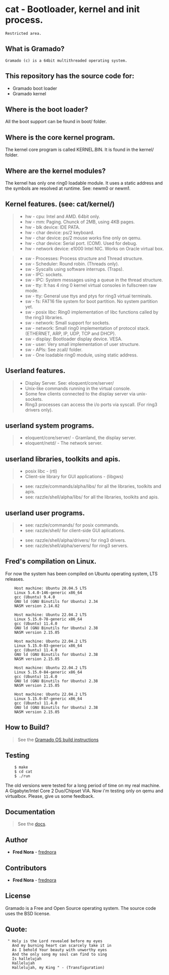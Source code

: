# cat - Bootloader, kernel and init process.

    Restricted area.

## What is Gramado?

    Gramado (c) is a 64bit multithreaded operating system.

## This repository has the source code for:

* Gramado boot loader
* Gramado kernel

## Where is the boot loader?

All the boot support can be found in boot/ folder.

## Where is the core kernel program.

The kernel core program is called KERNEL.BIN. It is found in the kernel/ folder.

## Where are the kernel modules?

The kernel has only one ring0 loadable module. It uses a static address and the symbols are resolved at runtime. See: newm0 or newm1.

## Kernel features. (see: cat/kernel/)

> * hw - cpu: Intel and AMD. 64bit only.
> * hw - mm: Paging. Chunck of 2MB, using 4KB pages.
> * hw - blk device: IDE PATA.
> * hw - char device: ps/2 keyboard. 
> * hw - char device: ps/2 mouse works fine only on qemu.
> * hw - char device: Serial port. (COM). Used for debug. 
> * hw - network device: e1000 Intel NIC. Works on Oracle virtual box.

> * sw - Processes: Process structure and Thread structure.
> * sw - Scheduler: Round robin. (Threads only).
> * sw - Syscalls using software interrups. (Traps).
> * sw - IPC: sockets.
> * sw - IPC: System messages using a queue in the thread structure. 
> * sw - tty: It has 4 ring 0 kernel virtual consoles in fullscreen raw mode. 
> * sw - tty: General use ttys and ptys for ring3 virtual terminals. 
> * sw - fs: FAT16 file system for boot partition. No system partition yet.
> * sw - posix libc: Ring0 implementation of libc functions called by the ring3 libraries.
> * sw - network: Small support for sockets.
> * sw - network: Small ring0 implementation of protocol stack. (ETHERNET, ARP, IP, UDP, TCP and DHCP).
> * sw - display: Bootloader display device. VESA.
> * sw - user: Very small implementation of user structure.
> * sw - APIs: See zcall/ folder.
> * sw - One loadable ring0 module, using static address.

## Userland features.

> * Display Server. See: eloquent/core/server/
> * Unix-like commands running in the virtual console.
> * Some few clients connected to the display server via unix-sockets.
> * Ring3 processes can access the i/o ports via syscall. (For ring3 drivers only).


## userland system programs.

> * eloquent/core/server/ - Gramland, the display server.
> * eloquent/netd/ - The network server.

## userland libraries, toolkits and apis.

> * posix libc - (rtl)
> * Client-sie library for GUI applications - (libgws)

> * see: razzle/commands/alpha/libs/ for all the libraries, toolkits and apis.
> * see: razzle/shell/alpha/libs/ for all the libraries, toolkits and apis.


## userland user programs.

> * see: razzle/commands/ for posix commands.
> * see: razzle/shell/ for client-side GUI aplications.

> * see: razzle/shell/alpha/drivers/ for ring3 drivers.
> * see: razzle/shell/alpha/servers/ for ring3 servers.


## Fred's compilation on Linux.

For now the system has been compiled on Ubuntu operating system,
LTS releases. 

```
    Host machine: Ubuntu 20.04.5 LTS
    Linux 5.4.0-146-generic x86_64
    gcc (Ubuntu) 9.4.0 
    GNU ld (GNU Binutils for Ubuntu) 2.34
    NASM version 2.14.02
```
```
    Host machine: Ubuntu 22.04.2 LTS
    Linux 5.15.0-78-generic x86_64
    gcc (Ubuntu) 11.4.0 
    GNU ld (GNU Binutils for Ubuntu) 2.38
    NASM version 2.15.05
```
```
    Host machine: Ubuntu 22.04.2 LTS
    Linux 5.15.0-83-generic x86_64
    gcc (Ubuntu) 11.4.0 
    GNU ld (GNU Binutils for Ubuntu) 2.38
    NASM version 2.15.05
```
```
    Host machine: Ubuntu 22.04.2 LTS
    Linux 5.15.0-84-generic x86_64
    gcc (Ubuntu) 11.4.0 
    GNU ld (GNU Binutils for Ubuntu) 2.38
    NASM version 2.15.05
```
```
    Host machine: Ubuntu 22.04.2 LTS
    Linux 5.15.0-87-generic x86_64
    gcc (Ubuntu) 11.4.0 
    GNU ld (GNU Binutils for Ubuntu) 2.38
    NASM version 2.15.05
```


## How to Build?

> See the [Gramado OS build instructions](https://github.com/gramado/gramado/blob/master/eloquent/docs/build.md)

## Testing

```
	$ make
	$ cd cat
	$ ./run
```

The old versions were tested for a long period of time on my 
real machine. A Gigabyte/Intel Core 2 Duo/Chipset VIA.
Now i'm testing only on qemu and virtualbox.
Please, give us some feedback.

## Documentation

> See the [docs](https://github.com/gramado/gramado/tree/master/eloquent/docs).

## Author

* **Fred Nora** - [frednora](https://twitter.com/frednora)

## Contributors

* **Fred Nora** - [frednora](https://facebook.com/frednora)

## License

Gramado is a Free and Open Source operating system.
The source code uses the BSD license.

## Quote:

```
 " Holy is the Lord revealed before my eyes
   And my burning heart can scarcely take it in
   As I behold Your beauty with unworthy eyes
   And the only song my soul can find to sing 
   Is hallelujah
   Hallelujah
   Hallelujah, my King " - (Transfiguration)
```
